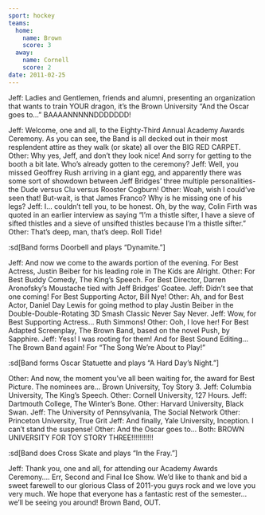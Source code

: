 ```yaml
---
sport: hockey
teams:
  home:
    name: Brown
    score: 3
  away:
    name: Cornell
    score: 2
date: 2011-02-25
---
```


Jeff: Ladies and Gentlemen, friends and alumni, presenting an organization that wants to train YOUR dragon, it’s the Brown University “And the Oscar goes to…” BAAAANNNNNDDDDDDD!

Jeff: Welcome, one and all, to the Eighty-Third Annual Academy Awards Ceremony. As you can see, the Band is all decked out in their most resplendent attire as they walk (or skate) all over the BIG RED CARPET. Other: Why yes, Jeff, and don’t they look nice! And sorry for getting to the booth a bit late. Who’s already gotten to the ceremony? Jeff: Well, you missed Geoffrey Rush arriving in a giant egg, and apparently there was some sort of showdown between Jeff Bridges’ three multiple personalities-the Dude versus Clu versus Rooster Cogburn! Other: Woah, wish I could’ve seen that! But-wait, is that James Franco? Why is he missing one of his legs? Jeff: I… couldn’t tell you, to be honest. Oh, by the way, Colin Firth was quoted in an earlier interview as saying “I’m a thistle sifter, I have a sieve of sifted thistles and a sieve of unsifted thistles because I’m a thistle sifter.” Other: That’s deep, man, that’s deep. Roll Tide!

:sd[Band forms Doorbell and plays “Dynamite.”]

Jeff: And now we come to the awards portion of the evening. For Best Actress, Justin Beiber for his leading role in The Kids are Alright. Other: For Best Buddy Comedy, The King’s Speech. For Best Director, Darren Aronofsky’s Moustache tied with Jeff Bridges’ Goatee. Jeff: Didn’t see that one coming! For Best Supporting Actor, Bill Nye! Other: Ah, and for Best Actor, Daniel Day Lewis for going method to play Justin Beiber in the Double-Double-Rotating 3D Smash Classic Never Say Never. Jeff: Wow, for Best Supporting Actress… Ruth Simmons! Other: Ooh, I love her! For Best Adapted Screenplay, The Brown Band, based on the novel Push, by Sapphire. Jeff: Yess! I was rooting for them! And for Best Sound Editing… The Brown Band again! For “The Song We’re About to Play!”

:sd[Band forms Oscar Statuette and plays “A Hard Day’s Night.”]

Other: And now, the moment you’ve all been waiting for, the award for Best Picture. The nominees are… Brown University, Toy Story 3. Jeff: Columbia University, The King’s Speech. Other: Cornell University, 127 Hours. Jeff: Dartmouth College, The Winter’s Bone. Other: Harvard University, Black Swan. Jeff: The University of Pennsylvania, The Social Network Other: Princeton University, True Grit Jeff: And finally, Yale University, Inception. I can’t stand the suspense! Other: And the Oscar goes to… Both: BROWN UNIVERSITY FOR TOY STORY THREE!!!!!!!!!!!

:sd[Band does Cross Skate and plays “In the Fray.”]

Jeff: Thank you, one and all, for attending our Academy Awards Ceremony…. Err, Second and Final Ice Show. We’d like to thank and bid a sweet farewell to our glorious Class of 2011-you guys rock and we love you very much. We hope that everyone has a fantastic rest of the semester… we’ll be seeing you around! Brown Band, OUT.
